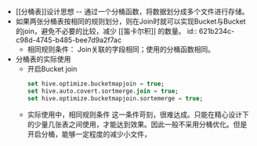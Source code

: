 - [[分桶表]]设计思想 --  通过一个分桶函数，将数据划分成多个文件进行存储。
- 如果两张分桶表按相同的规则划分，则在Join时就可以实现Bucket与Bucket的join，避免不必要的比较，减少 [[笛卡尔积]] 的数量。
  id:: 621b234c-c98d-4745-b485-bee7d9a2f7ac
	- 相同规则条件： Join关联的字段相同；使用的分桶函数相同。
- 分桶表的实际使用
	- 开启Bucket join
	  ```SQL
	  set hive.optimize.bucketmapjoin = true;
	  set hive.auto.covert.sortmerge.join = true;
	  set hive.optimize.bucketmapjoin.sortemerge = true;
	  ```
	- 实际使用中，相同规则条件 这一条件苛刻，很难达成。只能在精心设计下的少量几张表之间使用，才能达到效果。因此一般不采用分桶优化。但是开启分桶，能够一定程度的减少小文件，